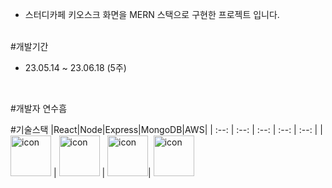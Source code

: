 - 스터디카페 키오스크 화면을 MERN 스택으로 구현한 프로젝트 입니다.
</br>
#개발기간

- 23.05.14 ~ 23.06.18 (5주)
</br>

#개발자
연수흠

#기술스택
|React|Node|Express|MongoDB|AWS|
| :--: | :--: | :--: | :--: | :--: |
| <img src="https://techstack-generator.vercel.app/react-icon.svg" alt="icon" width="65" height="65" /> | <img src="https://techstack-generator.vercel.app/nginx-icon.svg" alt="icon" width="65" height="65" /> | <img src="https://techstack-generator.vercel.app/aws-icon.svg" alt="icon" width="65" height="65" />| <img src="https://media.gophy.com/medai/WjW94M0OMFawh1F0Wv/giphy.gif" alt="icon" width="65" height="65" />



